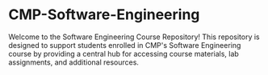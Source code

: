 # CMP-Software-Engineering
Welcome to the Software Engineering Course Repository! This repository is designed to support students enrolled in CMP's Software Engineering course by providing a central hub for accessing course materials, lab assignments, and additional resources.
